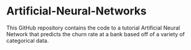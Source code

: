  # Artificial-Neural-Networks
This GitHub repository contains the code to a tutorial Artificial Neural Network that predicts the churn rate at a bank based off of a variety of categorical data. 
